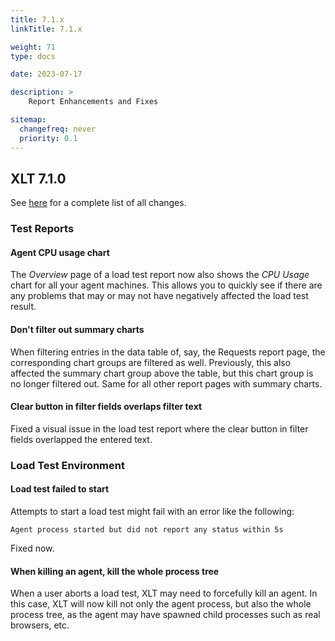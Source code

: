 ```yaml
---
title: 7.1.x
linkTitle: 7.1.x

weight: 71
type: docs

date: 2023-07-17

description: >
    Report Enhancements and Fixes

sitemap:
  changefreq: never
  priority: 0.1
---
```


## XLT 7.1.0

See [here](https://github.com/Xceptance/XLT/milestone/27?closed=1) for a complete list of all changes.


### Test Reports

#### Agent CPU usage chart

The *Overview* page of a load test report now also shows the *CPU Usage* chart for all your agent machines. This allows you to quickly see if there are any problems that may or may not have negatively affected the load test result.

#### Don't filter out summary charts

When filtering entries in the data table of, say, the Requests report page, the corresponding chart groups are filtered as well. Previously, this also affected the summary chart group above the table, but this chart group is no longer filtered out. Same for all other report pages with summary charts.

#### Clear button in filter fields overlaps filter text

Fixed a visual issue in the load test report where the clear button in filter fields overlapped the entered text.


### Load Test Environment

#### Load test failed to start

Attempts to start a load test might fail with an error like the following:

```
Agent process started but did not report any status within 5s
```

Fixed now.

#### When killing an agent, kill the whole process tree

When a user aborts a load test, XLT may need to forcefully kill an agent. In this case, XLT will now kill not only the agent process, but also the whole process tree, as the agent may have spawned child processes such as real browsers, etc.
